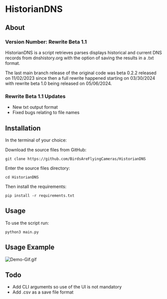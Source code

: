 # HistorianDNS

## About

### Version Number: Rewrite Beta 1.1

HistorianDNS is a script retrieves parses displays historical and current DNS records from dnshistory.org with the option of saving the results in a .txt format.

The last main branch release of the original code was beta 0.2.2 released on 11/02/2023 since then a full rewrite happened starting on 03/30/2024 with rewrite beta 1.0 being released on 05/06/2024.

### Rewrite Beta 1.1 Updates

- New txt output format
- Fixed bugs relating to file names


## Installation

In the terminal of your choice:

Download the source files from GitHub:

    git clone https://github.com/BirdsAreFlyingCameras/HistorianDNS

Enter the source files directory:

    cd HistorianDNS

Then install the requirements:

    pip install -r requirements.txt


## Usage

To use the script run:

    python3 main.py


## Usage Example

![Demo-Gif.gif](Gifs/Demo-Gif.gif)


## Todo

- Add CLI arguments so use of the UI is not mandatory
- Add .csv as a save file format 
